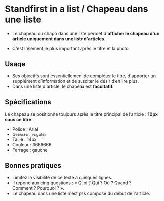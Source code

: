 # Standfirst in a list / Chapeau dans une liste

- Le chapeau ou chapô dans une liste permet d'**afficher le chapeau d'un article uniquement dans une liste d'articles.**

- C'est l'élément le plus important après le titre et la photo.

## Usage

- Ses objectifs sont essentiellement de compléter le titre, d'apporter un supplément d’information et de susciter le désir d’en lire plus.
- Dans une liste d'article, le chapeau est **facultatif.**

## Spécifications

Le chapeau se positionne toujours après le titre principal de l’article : **10px sous ce titre.**

- Police : Arial
- Graisse : regular
- Taille : 14px
- Couleur : #666666
- Ferrage : gauche

## Bonnes pratiques

- Limitez la visibilité de ce texte à quelques lignes.
- Il répond aux cinq questions : « Quoi ? Qui ? Où ? Quand ? Comment ? Pourquoi ? ».
- Le chapeau dans une liste n'est pas composé du début de l'article.
